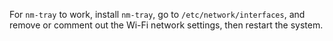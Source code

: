 For `nm-tray` to work, install `nm-tray`, go to `/etc/network/interfaces`, and remove or comment out the Wi-Fi network settings, then restart the system.
